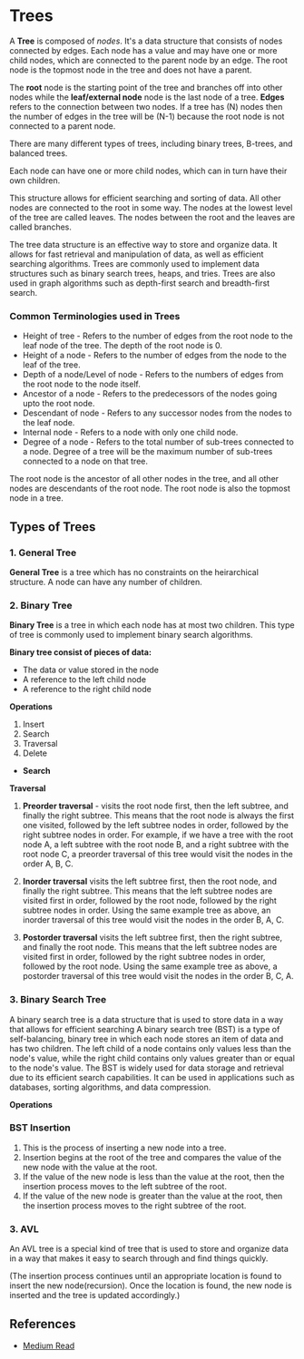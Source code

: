 # Trees
A **Tree** is composed of _nodes_. It's a data structure that consists of nodes connected by edges. Each node has a value and may have one or more child nodes, which are connected to the parent node by an edge. The root node is the topmost node in the tree and does not have a parent.

The **root** node is the starting point of the tree and branches off into other nodes while the **leaf/external node** node is the last node of a tree.
**Edges** refers to the connection between two nodes. If a tree has (N) nodes then the number of edges in the tree will be (N-1) because the root node is not connected to a parent node. 

There are many different types of trees, including binary trees, B-trees, and balanced trees.

Each node can have one or more child nodes, which can in turn have their own children. 

This structure allows for efficient searching and sorting of data. All other nodes are connected to the root in some way. The nodes at the lowest level of the tree are called leaves. The nodes between the root and the leaves are called branches.

The tree data structure is an effective way to store and organize data. It allows for fast retrieval and manipulation of data, as well as efficient searching algorithms. Trees are commonly used to implement data structures such as binary search trees, heaps, and tries. Trees are also used in graph algorithms such as depth-first search and breadth-first search.

### **Common Terminologies used in Trees**

- Height of tree - Refers to the number of edges from the root node to the leaf node of the tree. The depth of the root node is 0.
- Height of a node - Refers to the number of edges from the node to the leaf of the tree.
- Depth of a node/Level of node - Refers to the numbers of edges from the root node to the node itself.
- Ancestor of a node - Refers to the predecessors of the nodes going upto the root node.
- Descendant of node - Refers to any successor nodes from the nodes to the leaf node.
- Internal node - Refers to a node with only one child node.
- Degree of a node - Refers to the total number of sub-trees connected to a node. Degree of a tree will be the maximum number of sub-trees connected to a node on that tree.

The root node is the ancestor of all other nodes in the tree, and all other nodes are descendants of the root node. The root node is also the topmost node in a tree.

## Types of Trees

### **1. General Tree**

**General Tree** is a tree which has no constraints on the heirarchical structure. A node can have any number of children.

### **2. Binary Tree** 

**Binary Tree** is a tree in which each node has at most two children. This type of tree is commonly used to implement binary search algorithms.

**Binary tree consist of pieces of data:**

  - The data or value stored in the node
  - A reference to the left child node
  - A reference to the right child node

  **Operations**
 1. Insert
 2. Search
 3. Traversal
 4. Delete

* **Search**

**Traversal**
1. **Preorder traversal** - visits the root node first, then the left subtree, and finally the right subtree. This means that the root node is always the first one visited, followed by the left subtree nodes in order, followed by the right subtree nodes in order. For example, if we have a tree with the root node A, a left subtree with the root node B, and a right subtree with the root node C, a preorder traversal of this tree would visit the nodes in the order A, B, C.

2. **Inorder traversal** visits the left subtree first, then the root node, and finally the right subtree. This means that the left subtree nodes are visited first in order, followed by the root node, followed by the right subtree nodes in order. Using the same example tree as above, an inorder traversal of this tree would visit the nodes in the order B, A, C.

3. **Postorder traversal** visits the left subtree first, then the right subtree, and finally the root node. This means that the left subtree nodes are visited first in order, followed by the right subtree nodes in order, followed by the root node. Using the same example tree as above, a postorder traversal of this tree would visit the nodes in the order B, C, A.

### **3. Binary Search Tree**
A binary search tree is a data structure that is used to store data in a way that allows for efficient searching
A binary search tree (BST) is a type of self-balancing, binary tree in which each node stores an item of data and has two children. 
The left child of a node contains only values less than the node's value, while the right child contains only values greater than or equal to the node's value. 
The BST is widely used for data storage and retrieval due to its efficient search capabilities. 
It can be used in applications such as databases, sorting algorithms, and data compression.

 **Operations**

### **BST Insertion**

1. This is the process of inserting a new node into a tree.
2. Insertion begins at the root of the tree and compares the value of the new node with the value at the root. 
3. If the value of the new node is less than the value at the root, then the insertion process moves to the left subtree of the root.
4. If the value of the new node is greater than the value at the root, then the insertion process moves to the right subtree of the root.

### **3. AVL** 
An AVL tree is a special kind of tree that is used to store and organize data in a way that makes it easy to search through and find things quickly.


(The insertion process continues until an appropriate location is found to insert the new node(recursion). Once the location is found, the new node is inserted and the tree is updated accordingly.)

## References
* [Medium Read](https://mariam-jaludi.medium.com/data-structures-trees-1bafa942cd60)
